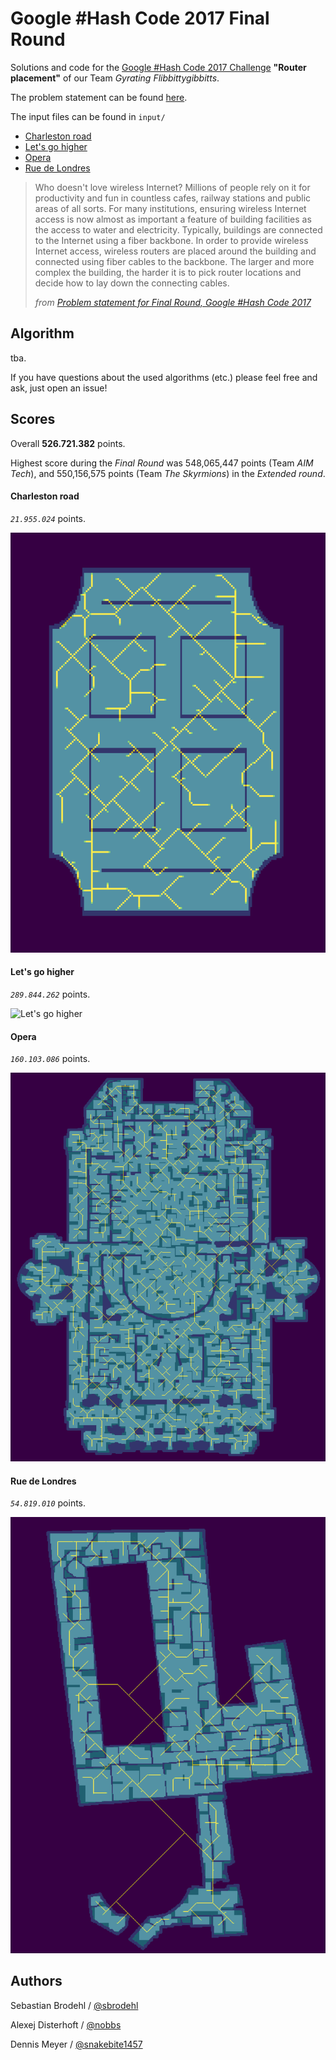 # Google \#Hash Code 2017 Final Round

Solutions and code for the [Google \#Hash Code 2017 Challenge](https://hashcode.withgoogle.com) **"Router placement"** of our Team _Gyrating Flibbittygibbitts_.

The problem statement can be found [here](hashcode2017_router_placement.pdf).

The input files can be found in `input/`
* [Charleston road](input/charleston_road.in)
* [Let's go higher](input/lets_go_higher.in)
* [Opera](input/opera.in)
* [Rue de Londres](input/rue_de_londres.in)

> Who doesn't love wireless Internet?
> Millions of people rely on it for productivity and fun in countless cafes, railway stations and public areas of all sorts.
> For many institutions, ensuring wireless Internet access is now almost as important a feature of building facilities as the access to water and electricity.
> Typically, buildings are connected to the Internet using a fiber backbone.
> In order to provide wireless Internet access, wireless routers are placed around the building and connected using fiber cables to the backbone.
> The larger and more complex the building, the harder it is to pick router locations and decide how to lay down the connecting cables.
>
> _from [Problem statement for Final Round, Google \#Hash Code 2017](https://hashcode.withgoogle.com/past_editions.html)_


## Algorithm
tba.

If you have questions about the used algorithms (etc.) please feel free and ask, just open an issue!


## Scores

Overall **526.721.382** points.

Highest score during the _Final Round_ was 548,065,447 points (Team _AIM Tech_), and 550,156,575 points (Team _The Skyrmions_) in the _Extended round_.

#### Charleston road
_`21.955.024`_ points.

![Charleston road](output/charleston_road.skel.png)

#### Let's go higher
_`289.844.262`_ points.

![Let's go higher](output/lets_go_higher.rand.png)

#### Opera
_`160.103.086`_ points.

![Opera](output/opera.conv.png)

#### Rue de Londres
_`54.819.010`_ points.

![Rue de Londres](output/rue_de_londres.conv.png)

## Authors

Sebastian Brodehl / [@sbrodehl](https://github.com/sbrodehl)

Alexej Disterhoft / [@nobbs](https://github.com/nobbs)

Dennis Meyer / [@snakebite1457](https://github.com/snakebite1457)
